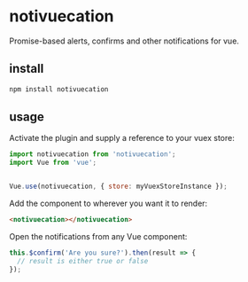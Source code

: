 # notivuecation

Promise-based alerts, confirms and other notifications for vue.

## install

```sh
npm install notivuecation
```


## usage

Activate the plugin and supply a reference to your vuex store:
```javascript
import notivuecation from 'notivuecation';
import Vue from 'vue';


Vue.use(notivuecation, { store: myVuexStoreInstance });
```

Add the component to wherever you want it to render:
```html
<notivuecation></notivuecation>
```

Open the notifications from any Vue component:
```javascript
this.$confirm('Are you sure?').then(result => {
  // result is either true or false
});
```

